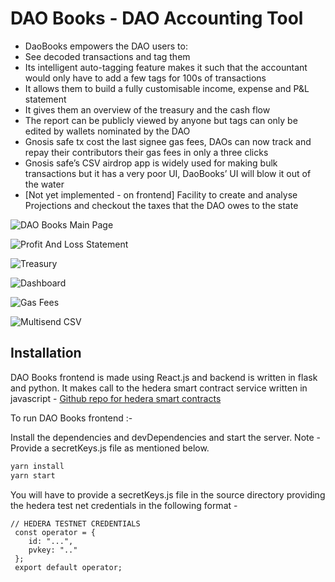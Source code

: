 # DAO Books - DAO Accounting Tool

- DaoBooks empowers the DAO users to:
- See decoded transactions and tag them
- Its intelligent auto-tagging feature makes it such that the accountant would only have to add a few tags for 100s of transactions
- It allows them to build a fully customisable income, expense and P&L statement
- It gives them an overview of the treasury and the cash flow 
- The report can be publicly viewed by anyone but tags can only be edited by wallets nominated by the DAO
- Gnosis safe tx cost the last signee gas fees, DAOs can now track and repay their contributors their gas fees in only a three clicks
- Gnosis safe’s CSV airdrop app is widely used for making bulk transactions but it has a very poor UI, DaoBooks’ UI will blow it out of the water
- [Not yet implemented - on frontend] Facility to create and analyse Projections and checkout the taxes that the DAO owes to the state


![DAO Books Main Page](/home/muskan/coreui-free-react-admin-template/src/assets/images/mainpage.png)

![Profit And Loss Statement](/home/muskan/coreui-free-react-admin-template/src/assets/images/pnl.png)

![Treasury](/home/muskan/coreui-free-react-admin-template/src/assets/images/treasury.png)

![Dashboard](/home/muskan/coreui-free-react-admin-template/src/assets/images/summary2.png)

![Gas Fees](/home/muskan/coreui-free-react-admin-template/src/assets/images/gas.png)

![Multisend CSV](/home/muskan/coreui-free-react-admin-template/src/assets/images/make-multi.png)


## Installation

DAO Books frontend is made using React.js and backend is written in flask and python. It makes call to the hedera smart contract service written in javascript - [Github repo for hedera smart contracts](https://github.com/msknkh/hedera-backend) 

To run DAO Books frontend :- 

Install the dependencies and devDependencies and start the server. Note - Provide a secretKeys.js file as mentioned below. 

```sh
yarn install
yarn start
```

You will have to provide a secretKeys.js file in the source directory providing the hedera test net credentials in the following format -

```
// HEDERA TESTNET CREDENTIALS
 const operator = {
 	id: "...",
 	pvkey: ".."
 };
 export default operator;
```
